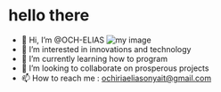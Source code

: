 # hello there

- 👋 Hi, I’m @OCH-ELIAS
![my image](https://t3.ftcdn.net/jpg/01/16/24/24/240_F_116242423_NbkPuXNuqzURGIg7qrHGkoFcmNoWzsFD.jpg)
- 👀 I’m interested in innovations and technology
- 🌱 I’m currently learning how to program
- 💞️ I’m looking to collaborate on prosperous projects
- 📫 How to reach me : ochiriaeliasonyait@gmail.com

<!---
OCH-ELIAS/OCH-ELIAS is a ✨ special ✨ repository because its `README.md` (this file) appears on your GitHub profile.
You can click the Preview link to take a look at your changes.
--->

